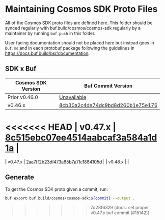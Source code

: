 # Maintaining Cosmos SDK Proto Files

All of the Cosmos SDK proto files are defined here. This folder should
be synced regularly with buf.build/cosmos/cosmos-sdk regularly by
a maintainer by running `buf push` in this folder.

User facing documentation should not be placed here but instead goes in
`buf.md` and in each protobuf package following the guidelines in
https://docs.buf.build/bsr/documentation.

## SDK x Buf

| Cosmos SDK Version | Buf Commit Version                                                                                            |
| ------------------ | ------------------------------------------------------------------------------------------------------------- |
| Prior v0.46.0      | [Unavailable](https://github.com/bufbuild/buf/issues/1415)                                                    |
| v0.46.x            | [8cb30a2c4de74dc9bd8d260b1e75e176](https://buf.build/cosmos/cosmos-sdk/docs/8cb30a2c4de74dc9bd8d260b1e75e176) |
<<<<<<< HEAD
| v0.47.x            | [8c515ebc07ee4514aabcaf3a584a1d1a](https://buf.build/cosmos/cosmos-sdk/docs/8c515ebc07ee4514aabcaf3a584a1d1a) |
=======
| v0.47.x            | [2aa7ff2b23df473a85b7a7fe1884105d](https://buf.build/cosmos/cosmos-sdk/docs/2aa7ff2b23df473a85b7a7fe1884105d) |
| v0.48.x            |                                                                                                               |

## Generate

To get the Cosmos SDK proto given a commit, run: 

```bash
buf export buf.build/cosmos/cosmos-sdk:${commit} --output .
```
>>>>>>> 7d28f6329 (docs: set proper v0.47.x buf commit (#15142))
